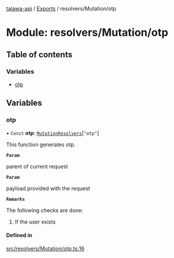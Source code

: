 [talawa-api](../README.md) / [Exports](../modules.md) / resolvers/Mutation/otp

# Module: resolvers/Mutation/otp

## Table of contents

### Variables

- [otp](resolvers_Mutation_otp.md#otp)

## Variables

### otp

• `Const` **otp**: [`MutationResolvers`](types_generatedGraphQLTypes.md#mutationresolvers)[``"otp"``]

This function generates otp.

**`Param`**

parent of current request

**`Param`**

payload provided with the request

**`Remarks`**

The following checks are done:
1. If the user exists

#### Defined in

[src/resolvers/Mutation/otp.ts:16](https://github.com/PalisadoesFoundation/talawa-api/blob/ca38e6d/src/resolvers/Mutation/otp.ts#L16)
